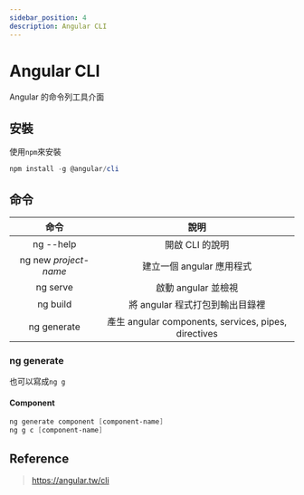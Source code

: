```yaml
---
sidebar_position: 4
description: Angular CLI
---
```


# Angular CLI

Angular 的命令列工具介面

## 安裝

使用`npm`來安裝

```powershell
npm install -g @angular/cli
```

## 命令

|         命令          |                         說明                         |
| :-------------------: | :--------------------------------------------------: |
|       ng --help       |                   開啟 CLI 的說明                    |
| ng new _project-name_ |              建立一個 angular 應用程式               |
|       ng serve        |                 啟動 angular 並檢視                  |
|       ng build        |           將 angular 程式打包到輸出目錄裡            |
|      ng generate      | 產生 angular components, services, pipes, directives |

### ng generate

也可以寫成`ng g`

#### Component

```powershell
ng generate component [component-name]
ng g c [component-name]
```

## Reference

> https://angular.tw/cli
